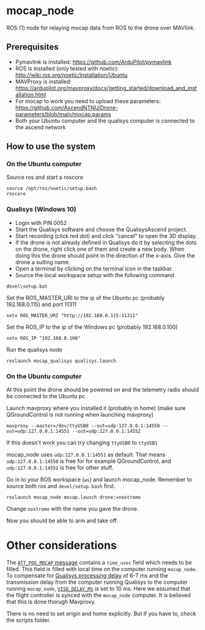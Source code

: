 # mocap_node
ROS (1) node for relaying mocap data from ROS to the drone over MAVlink.  

## Prerequisites
- Pymavlink is installed: https://github.com/ArduPilot/pymavlink
- ROS is installed (only tested with noetic): http://wiki.ros.org/noetic/Installation/Ubuntu 
- MAVProxy is installed: https://ardupilot.org/mavproxy/docs/getting_started/download_and_installation.html
- For mocap to work you need to upload these parameters: https://github.com/AscendNTNU/Drone-parameters/blob/main/mocap.params
- Both your Ubuntu computer and the qualisys computer is connected to the ascend network

## How to use the system 
### On the Ubuntu computer
Source ros and start a roscore
```
source /opt/ros/noetic/setup.bash
roscore
```

### Qualisys (Windows 10) 
- Login with PIN 0052
- Start the Qualisys software and choose the QualisysAscend project.
- Start recording (click red dot) and click "cancel" to open the 3D display.
- If the drone is not already defined in Qualisys do it by selecting the dots on the drone, right click one of them and create a new body. When doing this the drone should point in the direction of the x-axis. Give the drone a suiting name.
- Open a terminal by clicking on the terminal icon in the taskbar.
- Source the local workspace setup with the following command
```
devel\setup.bat
```
Set the ROS_MASTER_URI to the ip of the Ubuntu pc (probably 192.168.0.115) and port 11311
```
setx ROS_MASTER_URI "http://192.168.0.115:11311"
```
Set the ROS_IP to the ip of the Windows pc (probably 192.168.0.100)
```
setx ROS_IP "192.168.0.100"
```
Run the qualisys node 
```
roslaunch mocap_qualisys qualisys.launch
```

### On the Ubuntu computer 
At this point the drone should be powered on and the telemetry radio should be connected to the Ubuntu pc

Launch mavproxy where you installed it (probably in home) (make sure QGroundControl is not running when launching mavproxy)
```
mavproxy --master=/dev/ttyUSB0 --out=udp:127.0.0.1:14550 --out=udp:127.0.0.1:14551 --out=udp:127.0.0.1:14552
```
If this doesn't work you can try changing ```ttyUSB0``` to ```ttyUSB1```

mocap_node uses ```udp:127.0.0.1:14551``` as default. That means ```udp:127.0.0.1:14550``` is free for for example QGroundControl, and ```udp:127.0.0.1:14552``` is free for other stuff.

Go in to your ROS workspace (```ws```) and launch mocap_node. Remember to source both ros and ```devel/setup.bash``` first.
```
roslaunch mocap_node mocap.launch drone:=nostromo
```
Change ```nostromo``` with the name you gave the drone.

Now you should be able to arm and take off. 

# Other considerations
The [```ATT_POS_MOCAP``` message](https://mavlink.io/en/messages/common.html#ATT_POS_MOCAP) contains a ```time_usec``` field which needs to be filled. This field is filled with local time on the computer running ```mocap_node```. To compensate for [Qualisys processing delay](https://www.qualisys.com/news/real-time-latency-tests-of-a-qualisys-system-in-the-sensory-motor-systems-lab-at-eth-zurich-switzerland/) of 6-7 ms and the transmission delay from the computer running Qualisys to the computer running ```mocap_node```, [```VISO_DELAY_MS```](https://ardupilot.org/copter/docs/parameters.html#viso-delay-ms-visual-odometry-sensor-delay) is set to 10 ms. Here we assumed that the flight controller is synced with the ```mocap_node``` computer. It is believed that this is done thorugh Mavproxy.

There is no need to set origin and home explicitly. But if you have to, check the scripts folder.
